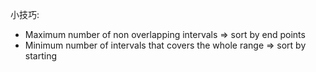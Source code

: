 小技巧: 
- Maximum number of non overlapping intervals => sort by end points
- Minimum number of intervals that covers the whole range => sort by starting

